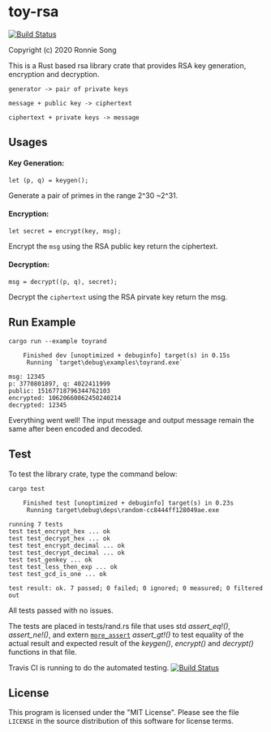 # toy-rsa

[![Build Status](https://travis-ci.com/ronniesong0809/toy-rsa.svg?token=ysuqwpSTd1nLYmpB7CY5&branch=examples)](https://travis-ci.com/ronniesong0809/toy-rsa)

Copyright (c) 2020 Ronnie Song

This is a Rust based rsa library crate that provides RSA key generation, encryption and decryption.

```
generator -> pair of private keys
```
```
message + public key -> ciphertext 
```
```
ciphertext + private keys -> message
```

## Usages

#### Key Generation:
```
let (p, q) = keygen();
```
Generate a pair of primes in the range 2^30 ~2^31.

#### Encryption:
```
let secret = encrypt(key, msg);
```
Encrypt the `msg` using the RSA public key return the ciphertext.

#### Decryption:
```
msg = decrypt((p, q), secret);
```
Decrypt the `ciphertext` using the RSA pirvate key return the msg.

## Run Example

```
cargo run --example toyrand
```

```
    Finished dev [unoptimized + debuginfo] target(s) in 0.15s
     Running `target\debug\examples\toyrand.exe`

msg: 12345
p: 3770801897, q: 4022411999
public: 15167718796344762103
encrypted: 10620660062450240214
decrypted: 12345
```
Everything went well! The input message and output message remain the same after been encoded and decoded.

## Test
To test the library crate, type the command below:
```
cargo test
```

```
    Finished test [unoptimized + debuginfo] target(s) in 0.23s
     Running target\debug\deps\random-cc8444ff128049ae.exe

running 7 tests
test test_encrypt_hex ... ok
test test_decrypt_hex ... ok
test test_encrypt_decimal ... ok
test test_decrypt_decimal ... ok
test test_genkey ... ok
test test_less_then_exp ... ok
test test_gcd_is_one ... ok

test result: ok. 7 passed; 0 failed; 0 ignored; 0 measured; 0 filtered out
```

All tests passed with no issues.

The tests are placed in tests/rand.rs file that uses std *assert_eq!()*, *assert_ne!()*, and extern [`more_assert`](https://docs.rs/more-asserts/0.2.1/more_asserts/) *assert_gt!()* to test equality of the actual result and expected result of the *keygen()*, *encrypt()* and *decrypt()* functions in that file.

Travis CI is running to do the automated testing. [![Build Status](https://travis-ci.com/ronniesong0809/toy-rsa.svg?token=ysuqwpSTd1nLYmpB7CY5&branch=examples)](https://travis-ci.com/ronniesong0809/toy-rsa)

## License

This program is licensed under the "MIT License".  Please
see the file `LICENSE` in the source distribution of this
software for license terms.
